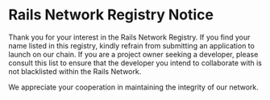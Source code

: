 # Rails Network Registry Notice

Thank you for your interest in the Rails Network Registry. If you find your name listed in this registry, kindly refrain from submitting an application to launch on our chain. If you are a project owner seeking a developer, please consult this list to ensure that the developer you intend to collaborate with is not blacklisted within the Rails Network.

We appreciate your cooperation in maintaining the integrity of our network.
